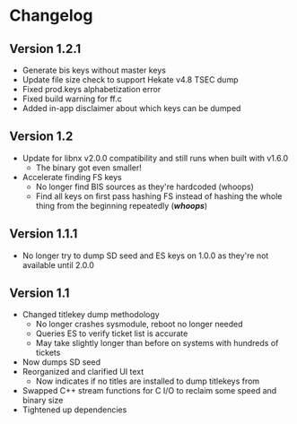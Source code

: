 # Changelog
## Version 1.2.1
* Generate bis keys without master keys
* Update file size check to support Hekate v4.8 TSEC dump
* Fixed prod.keys alphabetization error
* Fixed build warning for ff.c
* Added in-app disclaimer about which keys can be dumped

## Version 1.2
* Update for libnx v2.0.0 compatibility and still runs when built with v1.6.0
  * The binary got even smaller!
* Accelerate finding FS keys
  * No longer find BIS sources as they're hardcoded (whoops)
  * Find all keys on first pass hashing FS instead of hashing the whole thing from the beginning repeatedly (__*whoops*__)

## Version 1.1.1
* No longer try to dump SD seed and ES keys on 1.0.0 as they're not available until 2.0.0

## Version 1.1
* Changed titlekey dump methodology
  * No longer crashes sysmodule, reboot no longer needed
  * Queries ES to verify ticket list is accurate
  * May take slightly longer than before on systems with hundreds of tickets
* Now dumps SD seed
* Reorganized and clarified UI text
  * Now indicates if no titles are installed to dump titlekeys from
* Swapped C++ stream functions for C I/O to reclaim some speed and binary size
* Tightened up dependencies
